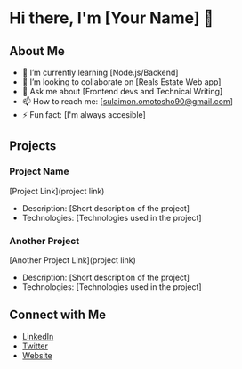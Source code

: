# Hi there, I'm [Your Name] 👋

## About Me

- 🌱 I’m currently learning [Node.js/Backend]
- 👯 I’m looking to collaborate on [Reals Estate Web app]
- 💬 Ask me about [Frontend devs and Technical Writing]
- 📫 How to reach me: [sulaimon.omotosho90@gmail.com]
- ⚡ Fun fact: [I'm always accesible]

## Projects

### Project Name
[Project Link](project link)
- Description: [Short description of the project]
- Technologies: [Technologies used in the project]

### Another Project
[Another Project Link](project link)
- Description: [Short description of the project]
- Technologies: [Technologies used in the project]

## Connect with Me

- [LinkedIn](https://www.linkedin.com/in/sulaimon-omotosho/)
- [Twitter](https://twitter.com/susu_omo)
- [Website](https://sulaimonomotosho.vercel.app/)
